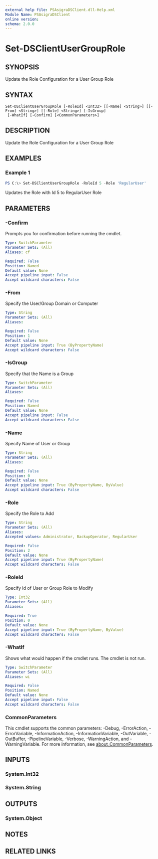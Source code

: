 ```yaml
---
external help file: PSAsigraDSClient.dll-Help.xml
Module Name: PSAsigraDSClient
online version:
schema: 2.0.0
---
```


# Set-DSClientUserGroupRole

## SYNOPSIS
Update the Role Configuration for a User Group Role

## SYNTAX

```
Set-DSClientUserGroupRole [-RoleId] <Int32> [[-Name] <String>] [[-From] <String>] [[-Role] <String>] [-IsGroup]
 [-WhatIf] [-Confirm] [<CommonParameters>]
```

## DESCRIPTION
Update the Role Configuration for a User Group Role

## EXAMPLES

### Example 1
```powershell
PS C:\> Set-DSClientUserGroupRole -RoleId 5 -Role 'RegularUser'
```

Updates the Role with Id 5 to RegularUser Role

## PARAMETERS

### -Confirm
Prompts you for confirmation before running the cmdlet.

```yaml
Type: SwitchParameter
Parameter Sets: (All)
Aliases: cf

Required: False
Position: Named
Default value: None
Accept pipeline input: False
Accept wildcard characters: False
```

### -From
Specify the User/Group Domain or Computer

```yaml
Type: String
Parameter Sets: (All)
Aliases:

Required: False
Position: 1
Default value: None
Accept pipeline input: True (ByPropertyName)
Accept wildcard characters: False
```

### -IsGroup
Specify that the Name is a Group

```yaml
Type: SwitchParameter
Parameter Sets: (All)
Aliases:

Required: False
Position: Named
Default value: None
Accept pipeline input: False
Accept wildcard characters: False
```

### -Name
Specify Name of User or Group

```yaml
Type: String
Parameter Sets: (All)
Aliases:

Required: False
Position: 0
Default value: None
Accept pipeline input: True (ByPropertyName, ByValue)
Accept wildcard characters: False
```

### -Role
Specify the Role to Add

```yaml
Type: String
Parameter Sets: (All)
Aliases:
Accepted values: Administrator, BackupOperator, RegularUser

Required: False
Position: 2
Default value: None
Accept pipeline input: True (ByPropertyName)
Accept wildcard characters: False
```

### -RoleId
Specify Id of User or Group Role to Modify

```yaml
Type: Int32
Parameter Sets: (All)
Aliases:

Required: True
Position: 0
Default value: None
Accept pipeline input: True (ByPropertyName, ByValue)
Accept wildcard characters: False
```

### -WhatIf
Shows what would happen if the cmdlet runs.
The cmdlet is not run.

```yaml
Type: SwitchParameter
Parameter Sets: (All)
Aliases: wi

Required: False
Position: Named
Default value: None
Accept pipeline input: False
Accept wildcard characters: False
```

### CommonParameters
This cmdlet supports the common parameters: -Debug, -ErrorAction, -ErrorVariable, -InformationAction, -InformationVariable, -OutVariable, -OutBuffer, -PipelineVariable, -Verbose, -WarningAction, and -WarningVariable. For more information, see [about_CommonParameters](http://go.microsoft.com/fwlink/?LinkID=113216).

## INPUTS

### System.Int32

### System.String

## OUTPUTS

### System.Object
## NOTES

## RELATED LINKS
